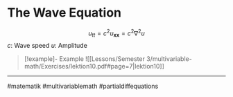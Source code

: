 # The Wave Equation

$$u_{tt} = c^{2}u_{\mathbf{xx}} = c^{2} \nabla^{2} u_{}$$
$c$: Wave speed
$u$: Amplitude

>[!example]- Example
>![[Lessons/Semester 3/multivariable-math/Exercises/lektion10.pdf#page=7|lektion10]]


---
#matematik #multivariablemath #partialdiffequations